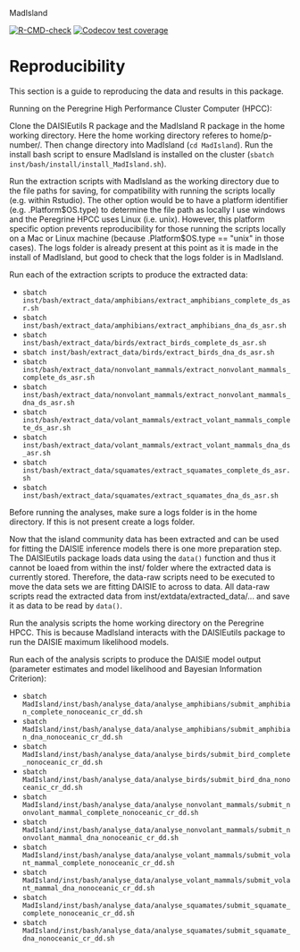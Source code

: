MadIsland

<!-- badges: start -->
[![R-CMD-check](https://github.com/joshwlambert/MadIsland/actions/workflows/R-CMD-check.yaml/badge.svg)](https://github.com/joshwlambert/MadIsland/actions/workflows/R-CMD-check.yaml)
[![Codecov test coverage](https://codecov.io/gh/joshwlambert/MadIsland/branch/main/graph/badge.svg)](https://app.codecov.io/gh/joshwlambert/MadIsland?branch=main)
<!-- badges: end -->

# Reproducibility

This section is a guide to reproducing the data and results in this package.

Running on the Peregrine High Performance Cluster Computer (HPCC):

Clone the DAISIEutils R package and the MadIsland R package in the home working
directory. Here the home working directory referes to home/p-number/. Then 
change directory into MadIsland (`cd MadIsland`). Run the install bash script
to ensure MadIsland is installed on the cluster (`sbatch inst/bash/install/install_MadIsland.sh`). 

Run the extraction scripts with MadIsland as the working directory due to the file paths for saving, for compatibility with running the scripts locally (e.g.
within Rstudio). The other option would be to have a platform identifier
(e.g. .Platform\$OS.type) to determine the file path as locally I use windows and
the Peregrine HPCC uses Linux (i.e. unix). However, this platform specific 
option prevents reproducibility for those running the scripts locally on a Mac 
or Linux machine (because .Platform$OS.type == "unix" in those cases). The logs
folder is already present at this point as it is made in the install of MadIsland, but good to check that the logs folder is in MadIsland. 

Run each of the extraction scripts to produce the extracted data:

  * `sbatch inst/bash/extract_data/amphibians/extract_amphibians_complete_ds_asr.sh`
  * `sbatch inst/bash/extract_data/amphibians/extract_amphibians_dna_ds_asr.sh`
  * `sbatch inst/bash/extract_data/birds/extract_birds_complete_ds_asr.sh`
  * `sbatch inst/bash/extract_data/birds/extract_birds_dna_ds_asr.sh`
  * `sbatch inst/bash/extract_data/nonvolant_mammals/extract_nonvolant_mammals_complete_ds_asr.sh`
  * `sbatch inst/bash/extract_data/nonvolant_mammals/extract_nonvolant_mammals_dna_ds_asr.sh`
  * `sbatch inst/bash/extract_data/volant_mammals/extract_volant_mammals_complete_ds_asr.sh`
  * `sbatch inst/bash/extract_data/volant_mammals/extract_volant_mammals_dna_ds_asr.sh`
  * `sbatch inst/bash/extract_data/squamates/extract_squamates_complete_ds_asr.sh`
  * `sbatch inst/bash/extract_data/squamates/extract_squamates_dna_ds_asr.sh`
  
Before running the analyses, make sure a logs folder is in the home directory. 
If this is not present create a logs folder.

Now that the island community data has been extracted and can be used for 
fitting the DAISIE inference models there is one more preparation step. The
DAISIEutils package loads data using the `data()` function and thus it cannot
be loaed from within the inst/ folder where the extracted data is currently 
stored. Therefore, the data-raw scripts need to be executed to move the data
sets we are fitting DAISIE to across to data. All data-raw scripts read the 
extracted data from inst/extdata/extracted_data/... and save it as data to be 
read by `data()`.

Run the analysis scripts the home working directory on the Peregrine HPCC. 
This is because MadIsland interacts with the DAISIEutils package to run the 
DAISIE maximum likelihood models.

Run each of the analysis scripts to produce the DAISIE model output (parameter
estimates and model likelihood and Bayesian Information Criterion):

  * `sbatch MadIsland/inst/bash/analyse_data/analyse_amphibians/submit_amphibian_complete_nonoceanic_cr_dd.sh`
  * `sbatch MadIsland/inst/bash/analyse_data/analyse_amphibians/submit_amphibian_dna_nonoceanic_cr_dd.sh`
  * `sbatch MadIsland/inst/bash/analyse_data/analyse_birds/submit_bird_complete_nonoceanic_cr_dd.sh`
  * `sbatch MadIsland/inst/bash/analyse_data/analyse_birds/submit_bird_dna_nonoceanic_cr_dd.sh`
  * `sbatch MadIsland/inst/bash/analyse_data/analyse_nonvolant_mammals/submit_nonvolant_mammal_complete_nonoceanic_cr_dd.sh`
  * `sbatch MadIsland/inst/bash/analyse_data/analyse_nonvolant_mammals/submit_nonvolant_mammal_dna_nonoceanic_cr_dd.sh`
  * `sbatch MadIsland/inst/bash/analyse_data/analyse_volant_mammals/submit_volant_mammal_complete_nonoceanic_cr_dd.sh`
  * `sbatch MadIsland/inst/bash/analyse_data/analyse_volant_mammals/submit_volant_mammal_dna_nonoceanic_cr_dd.sh`
  * `sbatch MadIsland/inst/bash/analyse_data/analyse_squamates/submit_squamate_complete_nonoceanic_cr_dd.sh`
  * `sbatch MadIsland/inst/bash/analyse_data/analyse_squamates/submit_squamate_dna_nonoceanic_cr_dd.sh`
  


